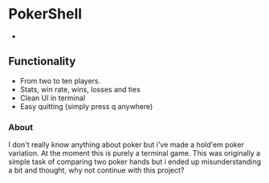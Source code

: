 # PokerShell
-

## Functionality
* From two to ten players.
* Stats, win rate, wins, losses and ties
* Clean UI in terminal
* Easy quitting (simply press q anywhere)

### About
I don't really know anything about poker but i've made a hold'em poker variation. At the moment this is purely a terminal game. 
This was originally a simple task of comparing two poker hands but i ended up misunderstanding a bit and thought, why not continue with this project?